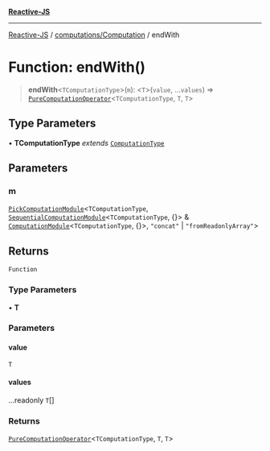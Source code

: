[**Reactive-JS**](../../../README.md)

***

[Reactive-JS](../../../README.md) / [computations/Computation](../README.md) / endWith

# Function: endWith()

> **endWith**\<`TComputationType`\>(`m`): \<`T`\>(`value`, ...`values`) => [`PureComputationOperator`](../../type-aliases/PureComputationOperator.md)\<`TComputationType`, `T`, `T`\>

## Type Parameters

• **TComputationType** *extends* [`ComputationType`](../../type-aliases/ComputationType.md)

## Parameters

### m

[`PickComputationModule`](../../type-aliases/PickComputationModule.md)\<`TComputationType`, [`SequentialComputationModule`](../../interfaces/SequentialComputationModule.md)\<`TComputationType`, \{\}\> & [`ComputationModule`](../../interfaces/ComputationModule.md)\<`TComputationType`, \{\}\>, `"concat"` \| `"fromReadonlyArray"`\>

## Returns

`Function`

### Type Parameters

• **T**

### Parameters

#### value

`T`

#### values

...readonly `T`[]

### Returns

[`PureComputationOperator`](../../type-aliases/PureComputationOperator.md)\<`TComputationType`, `T`, `T`\>
